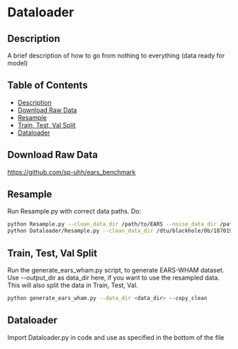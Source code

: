 # Dataloader

## Description
A brief description of how to go from nothing to everything (data ready for model)

## Table of Contents
- [Description](#Description)
- [Download Raw Data](#Download_Raw_Data)
- [Resample](#Resample)
- [Train, Test, Val Split](#Train_Test_Val_Split)
- [Dataloader](#Dataloader)


## Download Raw Data
https://github.com/sp-uhh/ears_benchmark

## Resample
Run Resample.py with correct data paths. Do:
```bash
python Resample.py --clean_data_dir /path/to/EARS --noise_data_dir /path/to/WHAM48kHz/high_res_wham/audio --output_dir /path/to/output/dir
python Dataloader/Resample.py --clean_data_dir /dtu/blackhole/0b/187019/EARS --noise_data_dir /dtu/blackhole/0b/187019/WHAM48kHz/high_res_wham/audio --output_dir /dtu/blackhole/0b/187019
```

## Train, Test, Val Split
Run the generate_ears_wham.py script, to generate EARS-WHAM dataset.
Use --output_dir as data_dir here, if you want to use the resampled data.
This will also split the data in Train, Test, Val.
```bash
python generate_ears_wham.py --data_dir <data_dir> --copy_clean
```


## Dataloader
Import Dataloader.py in code and use as specified in the bottom of the file
